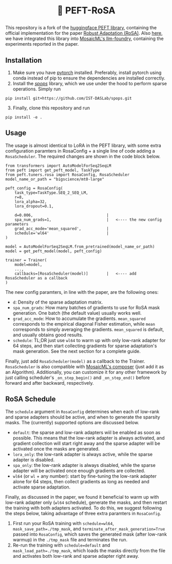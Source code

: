 <!---
Copyright 2023 The HuggingFace Team. All rights reserved.

Licensed under the Apache License, Version 2.0 (the "License");
you may not use this file except in compliance with the License.
You may obtain a copy of the License at

    http://www.apache.org/licenses/LICENSE-2.0

Unless required by applicable law or agreed to in writing, software
distributed under the License is distributed on an "AS IS" BASIS,
WITHOUT WARRANTIES OR CONDITIONS OF ANY KIND, either express or implied.
See the License for the specific language governing permissions and
limitations under the License.
-->

<h1 align="center"> <p>🤗 PEFT-RoSA</p></h1>

This repository is a fork of the [huggingface PEFT library](https://github.com/huggingface/peft), containing the official implementation for the paper [Robust Adaptation (RoSA)](https://arxiv.org/abs/2401.04679). Also [here](https://github.com/IST-DASLab/RoSA), we have integrated this library into [MosaicML's llm-foundry](https://github.com/mosaicml/llm-foundry), containing the experiments reported in the paper. 

## Installation
1. Make sure you have [pytorch](https://pytorch.org/) installed. Preferably, install pytorch using conda instead of pip to ensure the dependencies are installed correctly.
2. Install the [*spops*](https://github.com/IST-DASLab/spops) library, which we use under the hood to perform sparse operations. Simply run 
```
pip install git+https://github.com/IST-DASLab/spops.git
```

3. Finally, clone this repository and run 
```
pip install -e .
```

## Usage
The usage is almost identical to LoRA in the PEFT library, with some extra configuration paramters in RosaConfig + a single line of code adding a `RosaScheduler`. The required changes are shown in the code block below.

```
from transformers import AutoModelForSeq2SeqLM
from peft import get_peft_model, TaskType
from peft.tuners.rosa import RosaConfig, RosaScheduler
model_name_or_path = "bigscience/mt0-large"

peft_config = RosaConfig(
    task_type=TaskType.SEQ_2_SEQ_LM,
    r=8,
    lora_alpha=32,
    lora_dropout=0.1,

    d=0.006,                                |
    spa_num_grads=1,                        |   <---- the new config parameters 
    grad_acc_mode='mean_squared',           |
    schedule='wl64'                         |
)

model = AutoModelForSeq2SeqLM.from_pretrained(model_name_or_path)
model = get_peft_model(model, peft_config)

trainer = Trainer(
    model=model,
    ...,
    callbacks=[RosaScheduler(model)]        |   <---- add RosaScheduler as a callback
)
```

The new config paramters, in line with the paper, are the following ones:
- `d`: Density of the sparse adaptation matrix. 
- `spa_num_grads`: How many batches of gradients to use for RoSA mask generation. One batch (the default value) usually works well.
- `grad_acc_mode`: How to accumulate the gradients. `mean_squared` corresponds to the empirical diagonal Fisher estimation, while `mean` corresponds to simply averaging the gradients. `mean_squared` is default, and usually obtains good results.
- `schedule`: TL;DR just use `wl64` to warm up with only low-rank adapter for 64 steps, and then start collecting gradients for sparse adaptation's mask generation. See the next section for a complete guide.


Finally, just add `RosaScheduler(model)` as a callback to the Trainer. `RosaScheduler` is also compatible with [MosaicML's composer](https://github.com/mosaicml/composer) (just add it as an Algorithm). Additionally, you can customize it for any other framework by just calling scheduler's `_on_step_begin()` and `_on_step_end()` before forward and after backward, respectively.


## RoSA Schedule
The `schedule` argument in `RosaConfig` determines when each of low-rank and sparse adapters should be active, and when to generate the sparsity masks. The (currently) supported options are discussed below.

- `default`: the sparse and low-rank adapters wiil be enabled as soon as possible. This means that the low-rank adapter is always activated, and gradient collection will start right away and the sparse adapter will be activated once the masks are generated.
- `lora_only`: the low-rank adapter is always active, while the sparse adapter is disabled.
- `spa_only`: the low-rank adapter is always disabled, while the sparse adapter will be activated once enough gradients are collected.
- `wl64` (or `wl` + any number): start by fine-tuning the low-rank adapter alone for 64 steps, then collect gradients as long as needed and activate sparse adaptation.

Finally, as discussed in the paper, we found it beneficial to warm up with low-rank adapter only (`wl64` schedule), generate the masks, and then restart the training with both adapters activated. To do this, we suggest following the steps below, taking advantage of three extra paramters in `RosaConfig`.

1. First run your RoSA training with `schedule=wl64`, `mask_save_path=./tmp_mask`, and `terminate_after_mask_generation=True` passed into `RosaConfig`, which saves the generated mask (after low-rank warmup) in the `./tmp_mask` file and terminates the run.
2. Re-run the training with `schedule=default` and `mask_load_path=./tmp_mask`, which loads the masks directly from the file and activates both low-rank and sparse adapter right away.
